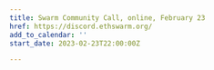 ```yaml
---
title: Swarm Community Call, online, February 23
href: https://discord.ethswarm.org/
add_to_calendar: ''
start_date: 2023-02-23T22:00:00Z

---
```

